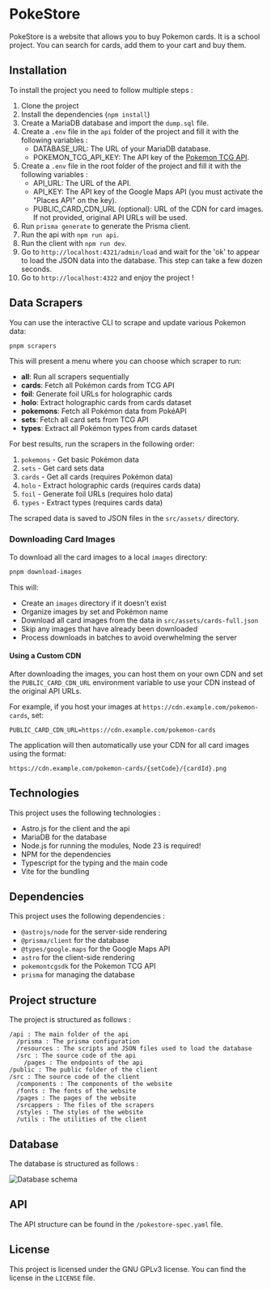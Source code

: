 # PokeStore

PokeStore is a website that allows you to buy Pokemon cards. It is a school project.
You can search for cards, add them to your cart and buy them.

## Installation

To install the project you need to follow multiple steps :

1. Clone the project
2. Install the dependencies (`npm install`)
3. Create a MariaDB database and import the `dump.sql` file.
4. Create a `.env` file in the `api` folder of the project and fill it with the following variables :
    - DATABASE_URL: The URL of your MariaDB database.
    - POKEMON_TCG_API_KEY: The API key of the [Pokemon TCG API](https://pokemontcg.io/).
5. Create a `.env` file in the root folder of the project and fill it with the following variables :
    - API_URL: The URL of the API.
    - API_KEY: The API key of the Google Maps API (you must activate the "Places API" on the key).
    - PUBLIC_CARD_CDN_URL (optional): URL of the CDN for card images. If not provided, original API URLs will be used.
6. Run `prisma generate` to generate the Prisma client.
7. Run the api with `npm run api`.
8. Run the client with `npm run dev`.
9. Go to `http://localhost:4321/admin/load` and wait for the 'ok' to appear to load the JSON data into the database. This step can take a few dozen seconds.
10. Go to `http://localhost:4322` and enjoy the project !

## Data Scrapers

You can use the interactive CLI to scrape and update various Pokemon data:

```bash
pnpm scrapers
```

This will present a menu where you can choose which scraper to run:

- **all**: Run all scrapers sequentially
- **cards**: Fetch all Pokémon cards from TCG API
- **foil**: Generate foil URLs for holographic cards
- **holo**: Extract holographic cards from cards dataset
- **pokemons**: Fetch all Pokémon data from PokéAPI
- **sets**: Fetch all card sets from TCG API
- **types**: Extract all Pokémon types from cards dataset

For best results, run the scrapers in the following order:

1. `pokemons` - Get basic Pokémon data
2. `sets` - Get card sets data
3. `cards` - Get all cards (requires Pokémon data)
4. `holo` - Extract holographic cards (requires cards data)
5. `foil` - Generate foil URLs (requires holo data)
6. `types` - Extract types (requires cards data)

The scraped data is saved to JSON files in the `src/assets/` directory.

### Downloading Card Images

To download all the card images to a local `images` directory:

```bash
pnpm download-images
```

This will:
- Create an `images` directory if it doesn't exist
- Organize images by set and Pokémon name
- Download all card images from the data in `src/assets/cards-full.json`
- Skip any images that have already been downloaded
- Process downloads in batches to avoid overwhelming the server

#### Using a Custom CDN

After downloading the images, you can host them on your own CDN and set the `PUBLIC_CARD_CDN_URL` environment variable to use your CDN instead of the original API URLs.

For example, if you host your images at `https://cdn.example.com/pokemon-cards`, set:
```
PUBLIC_CARD_CDN_URL=https://cdn.example.com/pokemon-cards
```

The application will then automatically use your CDN for all card images using the format:
```
https://cdn.example.com/pokemon-cards/{setCode}/{cardId}.png
```

## Technologies

This project uses the following technologies :

- Astro.js for the client and the api
- MariaDB for the database
- Node.js for running the modules, Node 23 is required!
- NPM for the dependencies
- Typescript for the typing and the main code
- Vite for the bundling

## Dependencies

This project uses the following dependencies :

- `@astrojs/node` for the server-side rendering
- `@prisma/client` for the database
- `@types/google.maps` for the Google Maps API
- `astro` for the client-side rendering
- `pokemontcgsdk` for the Pokemon TCG API
- `prisma` for managing the database

## Project structure

The project is structured as follows :

```shell
/api : The main folder of the api
  /prisma : The prisma configuration
  /resources : The scripts and JSON files used to load the database
  /src : The source code of the api
    /pages : The endpoints of the api
/public : The public folder of the client
/src : The source code of the client
  /components : The components of the website
  /fonts : The fonts of the website
  /pages : The pages of the website
  /srcappers : The files of the scrapers
  /styles : The styles of the website
  /utils : The utilities of the client
```

## Database

The database is structured as follows :

![Database schema](https://imgur.com/15X86Fv.png)

## API

The API structure can be found in the `/pokestore-spec.yaml` file.

## License

This project is licensed under the GNU GPLv3 license. You can find the license in the `LICENSE` file.
